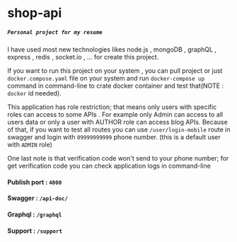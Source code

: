 # shop-api
##### `Personal project for my resume`

I have used most new technologies likes node.js , mongoDB , graphQL , express , redis , socket.io , ...  for create this project.

If you want to run this project on your system , you can pull project or just `docker.compose.yaml` file on your system and run `docker-compose up` command in command-line to crate docker container and test that(NOTE : `docker` id needed).


This application has role restriction; that means only users with specific roles can access to some APIs .
For example only Admin can access to all users data or only a user with AUTHOR role can access blog APIs.
Because of that, if you want to test all routes you can use  `/user/login-mobile`  route in swagger and login with `09999999999` phone number. (this is a default user with `ADMIN` role)

One last note is that verification code won't send to your phone number; for get verification code you can check application logs in command-line

#### Publish port : `4000`

#### Swagger : `/api-doc/`
#### Graphql : `/graphql`
#### Support : `/support`
